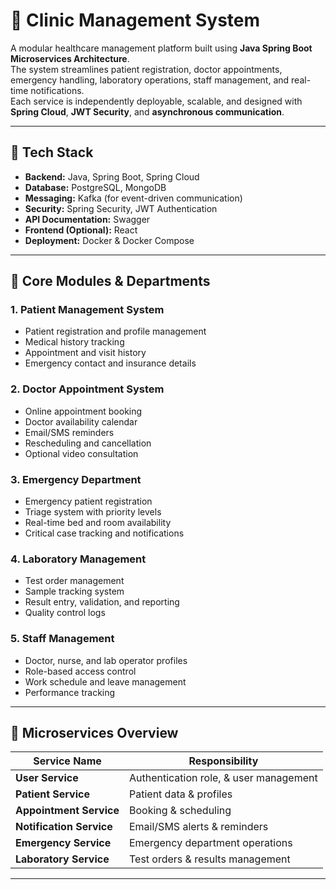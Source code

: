 # **🏥 Clinic Management System**

A modular healthcare management platform built using **Java Spring Boot Microservices Architecture**.  
The system streamlines patient registration, doctor appointments, emergency handling, laboratory operations, staff management, and real-time notifications.  
Each service is independently deployable, scalable, and designed with **Spring Cloud**, **JWT Security**, and **asynchronous communication**.

---

## 🚀 **Tech Stack**

- **Backend:** Java, Spring Boot, Spring Cloud
- **Database:** PostgreSQL, MongoDB
- **Messaging:** Kafka (for event-driven communication)
- **Security:** Spring Security, JWT Authentication
- **API Documentation:** Swagger 
- **Frontend (Optional):** React
- **Deployment:** Docker & Docker Compose

---

## 🧩 **Core Modules & Departments**

### 1. Patient Management System
- Patient registration and profile management  
- Medical history tracking  
- Appointment and visit history  
- Emergency contact and insurance details  

### 2. Doctor Appointment System
- Online appointment booking  
- Doctor availability calendar  
- Email/SMS reminders  
- Rescheduling and cancellation  
- Optional video consultation  

### 3. Emergency Department
- Emergency patient registration  
- Triage system with priority levels  
- Real-time bed and room availability  
- Critical case tracking and notifications  

### 4. Laboratory Management
- Test order management  
- Sample tracking system  
- Result entry, validation, and reporting  
- Quality control logs  

### 5. Staff Management
- Doctor, nurse, and lab operator profiles  
- Role-based access control  
- Work schedule and leave management  
- Performance tracking  

---

## 🧠 **Microservices Overview**

| Service Name | Responsibility |
|---------------|----------------|
| **User Service** | Authentication role, & user management |
| **Patient Service** | Patient data & profiles |
| **Appointment Service** | Booking & scheduling |
| **Notification Service** | Email/SMS alerts & reminders |
| **Emergency Service** | Emergency department operations |
| **Laboratory Service** | Test orders & results management |

---

